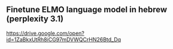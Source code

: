 ## Finetune ELMO language model in hebrew (perplexity 3.1)

https://drive.google.com/open?id=1ZaBkxUtRh8iCG97mDVWQCrHN26Btd_Dq

